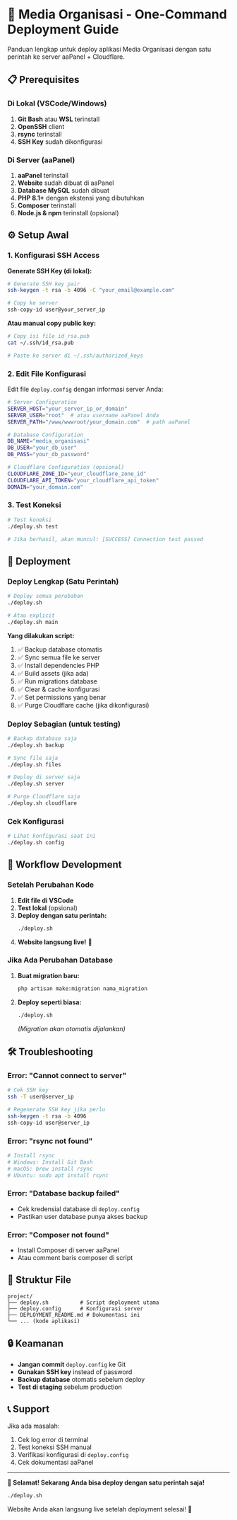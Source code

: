 # 🚀 Media Organisasi - One-Command Deployment Guide

Panduan lengkap untuk deploy aplikasi Media Organisasi dengan satu perintah ke server aaPanel + Cloudflare.

## 📋 Prerequisites

### Di Lokal (VSCode/Windows)
1. **Git Bash** atau **WSL** terinstall
2. **OpenSSH** client
3. **rsync** terinstall
4. **SSH Key** sudah dikonfigurasi

### Di Server (aaPanel)
1. **aaPanel** terinstall
2. **Website** sudah dibuat di aaPanel
3. **Database MySQL** sudah dibuat
4. **PHP 8.1+** dengan ekstensi yang dibutuhkan
5. **Composer** terinstall
6. **Node.js & npm** terinstall (opsional)

## ⚙️ Setup Awal

### 1. Konfigurasi SSH Access

**Generate SSH Key (di lokal):**
```bash
# Generate SSH key pair
ssh-keygen -t rsa -b 4096 -C "your_email@example.com"

# Copy ke server
ssh-copy-id user@your_server_ip
```

**Atau manual copy public key:**
```bash
# Copy isi file id_rsa.pub
cat ~/.ssh/id_rsa.pub

# Paste ke server di ~/.ssh/authorized_keys
```

### 2. Edit File Konfigurasi

Edit file `deploy.config` dengan informasi server Anda:

```bash
# Server Configuration
SERVER_HOST="your_server_ip_or_domain"
SERVER_USER="root"  # atau username aaPanel Anda
SERVER_PATH="/www/wwwroot/your_domain.com"  # path aaPanel

# Database Configuration
DB_NAME="media_organisasi"
DB_USER="your_db_user"
DB_PASS="your_db_password"

# Cloudflare Configuration (opsional)
CLOUDFLARE_ZONE_ID="your_cloudflare_zone_id"
CLOUDFLARE_API_TOKEN="your_cloudflare_api_token"
DOMAIN="your_domain.com"
```

### 3. Test Koneksi

```bash
# Test koneksi
./deploy.sh test

# Jika berhasil, akan muncul: [SUCCESS] Connection test passed
```

## 🚀 Deployment

### Deploy Lengkap (Satu Perintah)

```bash
# Deploy semua perubahan
./deploy.sh

# Atau explicit
./deploy.sh main
```

**Yang dilakukan script:**
1. ✅ Backup database otomatis
2. ✅ Sync semua file ke server
3. ✅ Install dependencies PHP
4. ✅ Build assets (jika ada)
5. ✅ Run migrations database
6. ✅ Clear & cache konfigurasi
7. ✅ Set permissions yang benar
8. ✅ Purge Cloudflare cache (jika dikonfigurasi)

### Deploy Sebagian (untuk testing)

```bash
# Backup database saja
./deploy.sh backup

# Sync file saja
./deploy.sh files

# Deploy di server saja
./deploy.sh server

# Purge Cloudflare saja
./deploy.sh cloudflare
```

### Cek Konfigurasi

```bash
# Lihat konfigurasi saat ini
./deploy.sh config
```

## 🔄 Workflow Development

### Setelah Perubahan Kode

1. **Edit file di VSCode**
2. **Test lokal** (opsional)
3. **Deploy dengan satu perintah:**
   ```bash
   ./deploy.sh
   ```
4. **Website langsung live!** 🎉

### Jika Ada Perubahan Database

1. **Buat migration baru:**
   ```bash
   php artisan make:migration nama_migration
   ```

2. **Deploy seperti biasa:**
   ```bash
   ./deploy.sh
   ```
   *(Migration akan otomatis dijalankan)*

## 🛠️ Troubleshooting

### Error: "Cannot connect to server"
```bash
# Cek SSH key
ssh -T user@server_ip

# Regenerate SSH key jika perlu
ssh-keygen -t rsa -b 4096
ssh-copy-id user@server_ip
```

### Error: "rsync not found"
```bash
# Install rsync
# Windows: Install Git Bash
# macOS: brew install rsync
# Ubuntu: sudo apt install rsync
```

### Error: "Database backup failed"
- Cek kredensial database di `deploy.config`
- Pastikan user database punya akses backup

### Error: "Composer not found"
- Install Composer di server aaPanel
- Atau comment baris composer di script

## 📁 Struktur File

```
project/
├── deploy.sh          # Script deployment utama
├── deploy.config      # Konfigurasi server
├── DEPLOYMENT_README.md # Dokumentasi ini
└── ... (kode aplikasi)
```

## 🔒 Keamanan

- **Jangan commit** `deploy.config` ke Git
- **Gunakan SSH key** instead of password
- **Backup database** otomatis sebelum deploy
- **Test di staging** sebelum production

## 📞 Support

Jika ada masalah:
1. Cek log error di terminal
2. Test koneksi SSH manual
3. Verifikasi konfigurasi di `deploy.config`
4. Cek dokumentasi aaPanel

---

**🎉 Selamat! Sekarang Anda bisa deploy dengan satu perintah saja!**

```bash
./deploy.sh
```

Website Anda akan langsung live setelah deployment selesai! 🚀
